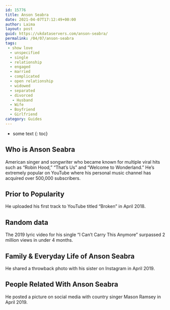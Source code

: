 ```yaml
---
id: 15776
title: Anson Seabra
date: 2021-04-07T17:12:49+00:00
author: Laima
layout: post
guid: https://ukdataservers.com/anson-seabra/
permalink: /04/07/anson-seabra
tags:
 - show love
  - unspecified
  - single
  - relationship
  - engaged
  - married
  - complicated
  - open relationship
  - widowed
  - separated
  - divorced
   - Husband
  - Wife
  - Boyfriend
  - Girlfriend
category: Guides
---
```


* some text
{: toc}


## Who is Anson Seabra
                  
                  
                  
American singer and songwriter who became known for multiple viral hits such as &#8220;Robin Hood,&#8221; &#8220;That&#8217;s Us&#8221; and &#8220;Welcome to Wonderland.&#8221; He&#8217;s extremely popular on YouTube where his personal music channel has acquired over 500,000 subscribers.
                  
              
            
              
            
                
                
                
## Prior to Popularity
                  
                  
                  
He uploaded his first track to YouTube titled &#8220;Broken&#8221; in April 2018.
                  
              
            
              
            
                
                
                
## Random data
                  
                  
                  
The 2019 lyric video for his single &#8220;I Can&#8217;t Carry This Anymore&#8221; surpassed 2 million views in under 4 months.
                  
              
            
              
            
                
                
                
## Family & Everyday Life of Anson Seabra
                  
                  
                  
He shared a throwback photo with his sister on Instagram in April 2019.
                  
              
            
              
            
                
                
                
## People Related With Anson Seabra
                  
                  
                  
He posted a picture on social media with country singer Mason Ramsey in April 2019.
                  
              
            
              
            
                
              
            
              
              
            
            
              
            
          
          
          